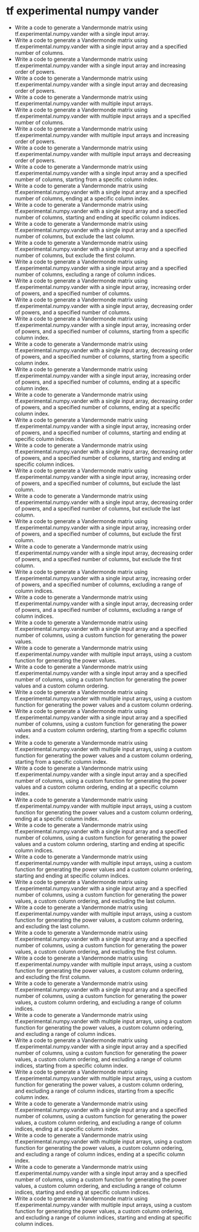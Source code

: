 # tf experimental numpy vander

- Write a code to generate a Vandermonde matrix using tf.experimental.numpy.vander with a single input array.
- Write a code to generate a Vandermonde matrix using tf.experimental.numpy.vander with a single input array and a specified number of columns.
- Write a code to generate a Vandermonde matrix using tf.experimental.numpy.vander with a single input array and increasing order of powers.
- Write a code to generate a Vandermonde matrix using tf.experimental.numpy.vander with a single input array and decreasing order of powers.
- Write a code to generate a Vandermonde matrix using tf.experimental.numpy.vander with multiple input arrays.
- Write a code to generate a Vandermonde matrix using tf.experimental.numpy.vander with multiple input arrays and a specified number of columns.
- Write a code to generate a Vandermonde matrix using tf.experimental.numpy.vander with multiple input arrays and increasing order of powers.
- Write a code to generate a Vandermonde matrix using tf.experimental.numpy.vander with multiple input arrays and decreasing order of powers.
- Write a code to generate a Vandermonde matrix using tf.experimental.numpy.vander with a single input array and a specified number of columns, starting from a specific column index.
- Write a code to generate a Vandermonde matrix using tf.experimental.numpy.vander with a single input array and a specified number of columns, ending at a specific column index.
- Write a code to generate a Vandermonde matrix using tf.experimental.numpy.vander with a single input array and a specified number of columns, starting and ending at specific column indices.
- Write a code to generate a Vandermonde matrix using tf.experimental.numpy.vander with a single input array and a specified number of columns, but exclude the last column.
- Write a code to generate a Vandermonde matrix using tf.experimental.numpy.vander with a single input array and a specified number of columns, but exclude the first column.
- Write a code to generate a Vandermonde matrix using tf.experimental.numpy.vander with a single input array and a specified number of columns, excluding a range of column indices.
- Write a code to generate a Vandermonde matrix using tf.experimental.numpy.vander with a single input array, increasing order of powers, and a specified number of columns.
- Write a code to generate a Vandermonde matrix using tf.experimental.numpy.vander with a single input array, decreasing order of powers, and a specified number of columns.
- Write a code to generate a Vandermonde matrix using tf.experimental.numpy.vander with a single input array, increasing order of powers, and a specified number of columns, starting from a specific column index.
- Write a code to generate a Vandermonde matrix using tf.experimental.numpy.vander with a single input array, decreasing order of powers, and a specified number of columns, starting from a specific column index.
- Write a code to generate a Vandermonde matrix using tf.experimental.numpy.vander with a single input array, increasing order of powers, and a specified number of columns, ending at a specific column index.
- Write a code to generate a Vandermonde matrix using tf.experimental.numpy.vander with a single input array, decreasing order of powers, and a specified number of columns, ending at a specific column index.
- Write a code to generate a Vandermonde matrix using tf.experimental.numpy.vander with a single input array, increasing order of powers, and a specified number of columns, starting and ending at specific column indices.
- Write a code to generate a Vandermonde matrix using tf.experimental.numpy.vander with a single input array, decreasing order of powers, and a specified number of columns, starting and ending at specific column indices.
- Write a code to generate a Vandermonde matrix using tf.experimental.numpy.vander with a single input array, increasing order of powers, and a specified number of columns, but exclude the last column.
- Write a code to generate a Vandermonde matrix using tf.experimental.numpy.vander with a single input array, decreasing order of powers, and a specified number of columns, but exclude the last column.
- Write a code to generate a Vandermonde matrix using tf.experimental.numpy.vander with a single input array, increasing order of powers, and a specified number of columns, but exclude the first column.
- Write a code to generate a Vandermonde matrix using tf.experimental.numpy.vander with a single input array, decreasing order of powers, and a specified number of columns, but exclude the first column.
- Write a code to generate a Vandermonde matrix using tf.experimental.numpy.vander with a single input array, increasing order of powers, and a specified number of columns, excluding a range of column indices.
- Write a code to generate a Vandermonde matrix using tf.experimental.numpy.vander with a single input array, decreasing order of powers, and a specified number of columns, excluding a range of column indices.
- Write a code to generate a Vandermonde matrix using tf.experimental.numpy.vander with a single input array and a specified number of columns, using a custom function for generating the power values.
- Write a code to generate a Vandermonde matrix using tf.experimental.numpy.vander with multiple input arrays, using a custom function for generating the power values.
- Write a code to generate a Vandermonde matrix using tf.experimental.numpy.vander with a single input array and a specified number of columns, using a custom function for generating the power values and a custom column ordering.
- Write a code to generate a Vandermonde matrix using tf.experimental.numpy.vander with multiple input arrays, using a custom function for generating the power values and a custom column ordering.
- Write a code to generate a Vandermonde matrix using tf.experimental.numpy.vander with a single input array and a specified number of columns, using a custom function for generating the power values and a custom column ordering, starting from a specific column index.
- Write a code to generate a Vandermonde matrix using tf.experimental.numpy.vander with multiple input arrays, using a custom function for generating the power values and a custom column ordering, starting from a specific column index.
- Write a code to generate a Vandermonde matrix using tf.experimental.numpy.vander with a single input array and a specified number of columns, using a custom function for generating the power values and a custom column ordering, ending at a specific column index.
- Write a code to generate a Vandermonde matrix using tf.experimental.numpy.vander with multiple input arrays, using a custom function for generating the power values and a custom column ordering, ending at a specific column index.
- Write a code to generate a Vandermonde matrix using tf.experimental.numpy.vander with a single input array and a specified number of columns, using a custom function for generating the power values and a custom column ordering, starting and ending at specific column indices.
- Write a code to generate a Vandermonde matrix using tf.experimental.numpy.vander with multiple input arrays, using a custom function for generating the power values and a custom column ordering, starting and ending at specific column indices.
- Write a code to generate a Vandermonde matrix using tf.experimental.numpy.vander with a single input array and a specified number of columns, using a custom function for generating the power values, a custom column ordering, and excluding the last column.
- Write a code to generate a Vandermonde matrix using tf.experimental.numpy.vander with multiple input arrays, using a custom function for generating the power values, a custom column ordering, and excluding the last column.
- Write a code to generate a Vandermonde matrix using tf.experimental.numpy.vander with a single input array and a specified number of columns, using a custom function for generating the power values, a custom column ordering, and excluding the first column.
- Write a code to generate a Vandermonde matrix using tf.experimental.numpy.vander with multiple input arrays, using a custom function for generating the power values, a custom column ordering, and excluding the first column.
- Write a code to generate a Vandermonde matrix using tf.experimental.numpy.vander with a single input array and a specified number of columns, using a custom function for generating the power values, a custom column ordering, and excluding a range of column indices.
- Write a code to generate a Vandermonde matrix using tf.experimental.numpy.vander with multiple input arrays, using a custom function for generating the power values, a custom column ordering, and excluding a range of column indices.
- Write a code to generate a Vandermonde matrix using tf.experimental.numpy.vander with a single input array and a specified number of columns, using a custom function for generating the power values, a custom column ordering, and excluding a range of column indices, starting from a specific column index.
- Write a code to generate a Vandermonde matrix using tf.experimental.numpy.vander with multiple input arrays, using a custom function for generating the power values, a custom column ordering, and excluding a range of column indices, starting from a specific column index.
- Write a code to generate a Vandermonde matrix using tf.experimental.numpy.vander with a single input array and a specified number of columns, using a custom function for generating the power values, a custom column ordering, and excluding a range of column indices, ending at a specific column index.
- Write a code to generate a Vandermonde matrix using tf.experimental.numpy.vander with multiple input arrays, using a custom function for generating the power values, a custom column ordering, and excluding a range of column indices, ending at a specific column index.
- Write a code to generate a Vandermonde matrix using tf.experimental.numpy.vander with a single input array and a specified number of columns, using a custom function for generating the power values, a custom column ordering, and excluding a range of column indices, starting and ending at specific column indices.
- Write a code to generate a Vandermonde matrix using tf.experimental.numpy.vander with multiple input arrays, using a custom function for generating the power values, a custom column ordering, and excluding a range of column indices, starting and ending at specific column indices.